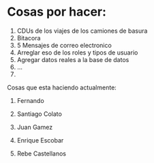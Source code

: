 Cosas por hacer:
===============
1. CDUs de los viajes de los camiones de basura
2. Bitacora
3. 5 Mensajes de correo electronico
4. Arreglar eso de los roles y tipos de usuario
5. Agregar datos reales a la base de datos
6. ...
7. 

Cosas que esta haciendo actualmente:
1. Fernando

2. Santiago Colato

3. Juan Gamez

4. Enrique Escobar

6. Rebe Castellanos
